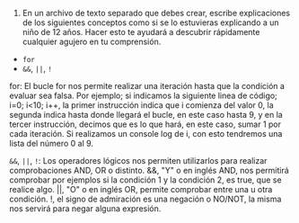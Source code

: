 1. En un archivo de texto separado que debes crear, escribe explicaciones de los siguientes conceptos como si se lo estuvieras explicando a un niño de 12 años. Hacer esto te ayudará a descubrir rápidamente cualquier agujero en tu comprensión.

- `for`
- `&&`, `||`, `!`

for: El bucle for nos permite realizar una iteración hasta que la condición a evaluar sea falsa. Por ejemplo; si indicamos la siguiente linea de código; i=0; i<10; i++, la primer instrucción indica que i comienza del valor 0, la segunda indica hasta donde llegará el bucle, en este caso hasta 9, y en la tercer instrucción, decimos que es lo que hará, en este caso, sumar 1 por cada iteración. Si realizamos un console log de i, con esto tendremos una lista del número 0 al 9.

`&&`, `||`, `!`: Los operadores lógicos nos permiten utilizarlos para realizar comprobaciones AND, OR o distinto.
&&, "Y" o en inglés AND, nos permitirá comprobar por ejemplos si la condición 1 y la condición 2, es true, que se realice algo.
||, "O" o en inglés OR, permite comprobar entre una u otra condición.
!, el signo de admiración es una negación o NO/NOT, la misma nos servirá para negar alguna expresión.

